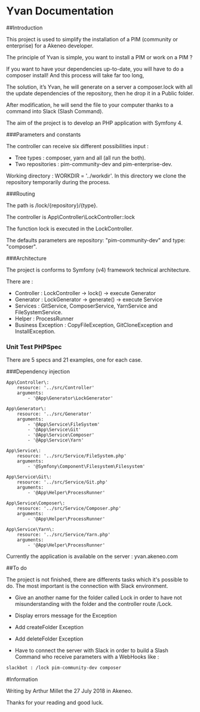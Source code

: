 # Yvan Documentation

##Introduction

This project is used to simplify the installation of a PIM (community or enterprise) for a Akeneo developer.

The principle of Yvan is simple, you want to install a PIM or work on a PIM ? 

If you want to have your dependencies up-to-date, you will have to do a composer install!
And this process will take far too long,

The solution, it’s Yvan, he will generate on a server a composer.lock with all the update dependencies of the repository, then he drop it in a Public folder.

After modification, he will send the file to your computer thanks to a command into Slack (Slash Command).

The aim of the project is to develop an PHP application with Symfony 4.


###Parameters and constants

The controller can receive six different possibilities input :

* Tree types : composer, yarn and all (all run the both).
* Two repositories : pim-community-dev and pim-enterprise-dev.

Working directory : WORKDIR = '../workdir'. In this directory we clone the repository temporarily during the process.

###Routing

The path is /lock/{repository}/{type}.

The controller is App\Controller\LockController::lock

The function lock is executed in the LockController.

The defaults parameters are repository: "pim-community-dev" and type: "composer".

###Architecture

The project is conforms to Symfony (v4) framework technical architecture.

There are :
* Controller : LockController -> lock() -> execute Generator
* Generator : LockGenerator -> generate() -> execute Service
* Services : GitService, ComposerService, YarnService and FileSystemService.
* Helper : ProcessRunner
* Business Exception : CopyFileException, GitCloneException and InstallException.

### Unit Test PHPSpec

There are 5 specs and 21 examples, one for each case.

###Dependency injection

    App\Controller\:
        resource: '../src/Controller'
        arguments:
            - '@App\Generator\LockGenerator'

    App\Generator\:
        resource: '../src/Generator'
        arguments:
            - '@App\Service\FileSystem'
            - '@App\Service\Git'
            - '@App\Service\Composer'
            - '@App\Service\Yarn'

    App\Service\:
        resource: '../src/Service/FileSystem.php'
        arguments:
            - '@Symfony\Component\Filesystem\Filesystem'

    App\Service\Git\:
        resource: '../src/Service/Git.php'
        arguments:
            - '@App\Helper\ProcessRunner'

    App\Service\Composer\:
        resource: '../src/Service/Composer.php'
        arguments:
            - '@App\Helper\ProcessRunner'

    App\Service\Yarn\:
        resource: '../src/Service/Yarn.php'
        arguments:
            - '@App\Helper\ProcessRunner'

Currently the application is available on the server : yvan.akeneo.com

##To do

The project is not finished, there are differents tasks which it's possible to do. The most important is the connection with Slack environment. 

* Give an another name for the folder called Lock in order to have not misunderstanding with the folder and the controller route /Lock.

* Display errors message for the Exception

* Add createFolder Exception

* Add deleteFolder Exception

* Have to connect the server with Slack in order to build a Slash Command who receive parameters with a WebHooks like :

```bash
slackbot : /lock pim-community-dev composer
```

#Information

Writing by Arthur Millet the 27 July 2018 in Akeneo.

Thanks for your reading and good luck.
